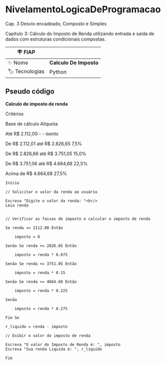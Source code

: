 # NivelamentoLogicaDeProgramacao
Cap. 3 Desvio encadeado, Composto e Simples


Capítulo 3: Cálculo do Imposto de Renda utilizando entrada e saída de dados com estruturas condicionais compostas.

| :placard: FIAP |    |
| -------------  | --- |
| :sparkles: Nome        | **Calculo De Imposto**
| :label: Tecnologias | Python


## Pseudo código

**Calculo de imposto de renda**

Critérios

Base de cálculo	                Alíquota

Até R$ 2.112,00	-	-           isento

De R$ 2.112,01 até R$ 2.826,65	7,5%

De R$ 2.826,66 até R$ 3.751,05	15,0%

De R$ 3.751,06 até R$ 4.664,68	22,5%

Acima de R$ 4.664,68	        27,5%



~~~~
Início

// Solicitar o valor da renda ao usuário

Escreva "Digite o valor da renda: "<br/>
Leia renda


// Verificar as faixas de imposto e calcular o imposto de renda

Se renda <= 2112.00 Então

    imposto = 0
    
Senão Se renda <= 2826.65 Então

    imposto = renda * 0.075
    
Senão Se renda <= 3751.05 Então

    imposto = renda * 0.15
    
Senão Se renda <= 4664.68 Então

    imposto = renda * 0.225
    
Senão

    imposto = renda * 0.275
    
Fim Se

r_liquido = renda - imposto

// Exibir o valor do imposto de renda

Escreva "O valor do Imposto de Renda é: ", imposto
Escreva "Sua renda Liquida é: ", r_liquido

Fim
~~~~

